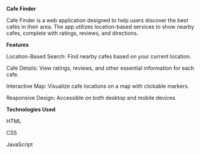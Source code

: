 **Cafe Finder**

Cafe Finder is a web application designed to help users discover the best cafés in their area. The app utilizes location-based services to show nearby cafes, complete with ratings, reviews, and directions.

**Features**

Location-Based Search: Find nearby cafes based on your current location.

Cafe Details: View ratings, reviews, and other essential information for each cafe.

Interactive Map: Visualize cafe locations on a map with clickable markers.

Responsive Design: Accessible on both desktop and mobile devices.

**Technologies Used**

HTML

CSS

JavaScript
